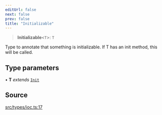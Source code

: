 ```yaml
---
editUrl: false
next: false
prev: false
title: "Initializable"
---
```


> **Initializable**\<`T`\>: `T`

Type to annotate that something is initializable. 
If T has an init method, this will be called.

## Type parameters

• **T** *extends* [`Init`](/v3/api/interfaces/init/)

## Source

[src/types/ioc.ts:17](https://github.com/sern-handler/handler/blob/04c4625bfa2f746935f4a8cee62b77cdffd86684/src/types/ioc.ts#L17)
